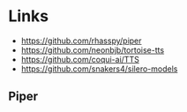 # Links
- https://github.com/rhasspy/piper
- https://github.com/neonbjb/tortoise-tts
- https://github.com/coqui-ai/TTS
- https://github.com/snakers4/silero-models

## Piper
